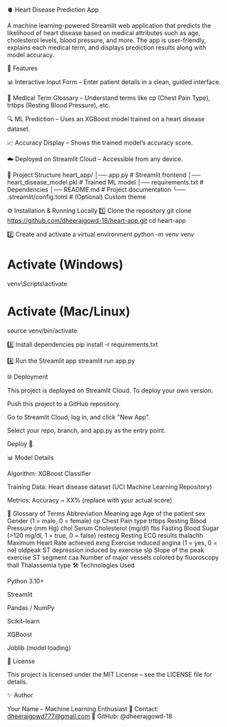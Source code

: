 🫀 Heart Disease Prediction App

A machine learning-powered Streamlit web application that predicts the likelihood of heart disease based on medical attributes such as age, cholesterol levels, blood pressure, and more.
The app is user-friendly, explains each medical term, and displays prediction results along with model accuracy.

🚀 Features

📊 Interactive Input Form – Enter patient details in a clean, guided interface.

📖 Medical Term Glossary – Understand terms like cp (Chest Pain Type), trtbps (Resting Blood Pressure), etc.

🔍 ML Prediction – Uses an XGBoost model trained on a heart disease dataset.

📈 Accuracy Display – Shows the trained model’s accuracy score.

☁️ Deployed on Streamlit Cloud – Accessible from any device.

📂 Project Structure
heart_app/
│── app.py                     # Streamlit frontend
│── heart_disease_model.pkl    # Trained ML model
│── requirements.txt           # Dependencies
│── README.md                  # Project documentation
└── .streamlit/config.toml     # (Optional) Custom theme

⚙️ Installation & Running Locally
1️⃣ Clone the repository
git clone https://github.com/dheerajgowd-18/heart-app.git
cd heart-app

2️⃣ Create and activate a virtual environment
python -m venv venv
# Activate (Windows)
venv\Scripts\activate
# Activate (Mac/Linux)
source venv/bin/activate

3️⃣ Install dependencies
pip install -r requirements.txt

4️⃣ Run the Streamlit app
streamlit run app.py

🌐 Deployment

This project is deployed on Streamlit Cloud.
To deploy your own version:

Push this project to a GitHub repository.

Go to Streamlit Cloud, log in, and click "New App".

Select your repo, branch, and app.py as the entry point.

Deploy 🚀.

📊 Model Details

Algorithm: XGBoost Classifier

Training Data: Heart disease dataset (UCI Machine Learning Repository)

Metrics: Accuracy ~ XX% (replace with your actual score)

🧾 Glossary of Terms
Abbreviation	Meaning
age	Age of the patient
sex	Gender (1 = male, 0 = female)
cp	Chest Pain type
trtbps	Resting Blood Pressure (mm Hg)
chol	Serum Cholesterol (mg/dl)
fbs	Fasting Blood Sugar (>120 mg/dl, 1 = true, 0 = false)
restecg	Resting ECG results
thalachh	Maximum Heart Rate achieved
exng	Exercise induced angina (1 = yes, 0 = no)
oldpeak	ST depression induced by exercise
slp	Slope of the peak exercise ST segment
caa	Number of major vessels colored by fluoroscopy
thall	Thalassemia type
🛠️ Technologies Used

Python 3.10+

Streamlit

Pandas / NumPy

Scikit-learn

XGBoost

Joblib (model loading)

📜 License

This project is licensed under the MIT License – see the LICENSE file for details.

✨ Author

Your Name – Machine Learning Enthusiast
📧 Contact: dheerajgowd777@gmail.com
🔗 GitHub: @dheerajgowd-18
